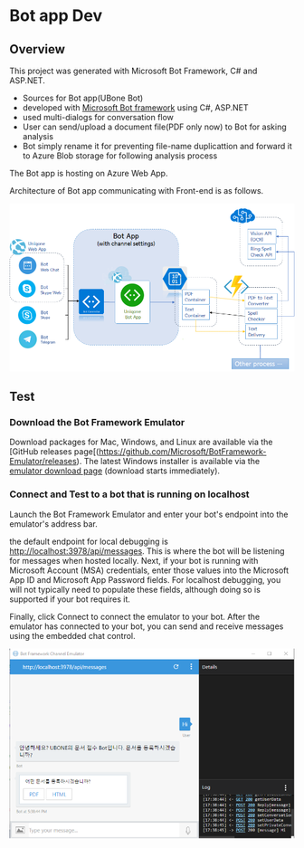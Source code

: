 # Bot app Dev 

## Overview

This project was generated with Microsoft Bot Framework, C# and ASP.NET.

- Sources for Bot app(UBone Bot)
- developed with [Microsoft Bot framework](https://dev.botframework.com/) using C#, ASP.NET
- used multi-dialogs for conversation flow
- User can send/upload a document file(PDF only now) to Bot for asking analysis
- Bot simply rename it for preventing file-name duplicattion and forward it to Azure Blob storage for following analysis process

The Bot app is hosting on Azure Web App.

Architecture of Bot app communicating with Front-end is as follows.

![Front-end UI Architecture](images/botapp.png)

## Test

### Download the Bot Framework Emulator

Download packages for Mac, Windows, and Linux are available via the [GitHub releases page[(https://github.com/Microsoft/BotFramework-Emulator/releases). The latest Windows installer is available via the [emulator download page](https://emulator.botframework.com/) (download starts immediately).

### Connect and Test to a bot that is running on localhost

Launch the Bot Framework Emulator and enter your bot's endpoint into the emulator's address bar.

the default endpoint for local debugging is [http://localhost:3978/api/messages](http://localhost:3978/api/messages). This is where the bot will be listening for messages when hosted locally. Next, if your bot is running with Microsoft Account (MSA) credentials, enter those values into the Microsoft App ID and Microsoft App Password fields. For localhost debugging, you will not typically need to populate these fields, although doing so is supported if your bot requires it.

Finally, click Connect to connect the emulator to your bot. After the emulator has connected to your bot, you can send and receive messages using the embedded chat control.

![Bot Emulator](images/botemul.png)